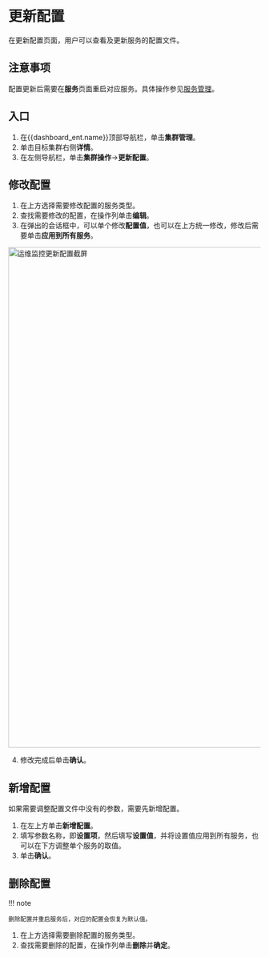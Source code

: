 # 更新配置

在更新配置页面，用户可以查看及更新服务的配置文件。

## 注意事项

配置更新后需要在**服务**页面重启对应服务。具体操作参见[服务管理](service.md)。

## 入口

1. 在{{dashboard_ent.name}}顶部导航栏，单击**集群管理**。
2. 单击目标集群右侧**详情**。
3. 在左侧导航栏，单击**集群操作**->**更新配置**。

## 修改配置

1. 在上方选择需要修改配置的服务类型。
2. 查找需要修改的配置，在操作列单击**编辑**。
3. 在弹出的会话框中，可以单个修改**配置值**，也可以在上方统一修改，修改后需要单击**应用到所有服务**。

  <img src="https://docs-cdn.nebula-graph.com.cn/figures/ec_dash_config_230912_cn.png" width="1000" alt="运维监控更新配置截屏">

4. 修改完成后单击**确认**。

## 新增配置

如果需要调整配置文件中没有的参数，需要先新增配置。

1. 在左上方单击**新增配置**。
2. 填写参数名称，即**设置项**，然后填写**设置值**，并将设置值应用到所有服务，也可以在下方调整单个服务的取值。
3. 单击**确认**。

## 删除配置

!!! note

    删除配置并重启服务后，对应的配置会恢复为默认值。

1. 在上方选择需要删除配置的服务类型。
2. 查找需要删除的配置，在操作列单击**删除**并**确定**。
